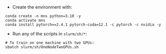 * Create the environment with:
```
conda create -n mns python=3.10 -y
conda activate mns
conda install pytorch==2.4.1 pytorch-cuda=12.1 -c pytorch -c nvidia -y
```

* Run any of the scripts in `slurm/sh/*`:
```
# To train on one machine with two GPUs:
sbatch slurm/sh/OneNodeTwoGPUs.sh
```